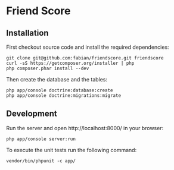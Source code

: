 # Friend Score

## Installation

First checkout source code and install the required dependencies:

```
git clone git@github.com:fabian/friendscore.git friendscore
curl -sS https://getcomposer.org/installer | php
php composer.phar install --dev
```

Then create the database and the tables:

```
php app/console doctrine:database:create
php app/console doctrine:migrations:migrate
```

## Development

Run the server and open http://localhost:8000/ in your browser:

```
php app/console server:run
```

To execute the unit tests run the following command:

```
vendor/bin/phpunit -c app/
```
